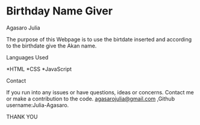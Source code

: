 # Birthday Name Giver 
 Agasaro Julia
 

The purpose of this Webpage is to use the birtdate inserted and according to the birthdate give the Akan name.

Languages Used

*HTML
*CSS
*JavaScript

Contact

If you run into any issues or have questions, ideas or concerns. Contact me or make a contribution to the code. agasarojulia@gmail.com ,Github username:Julia-Agasaro.



THANK YOU
